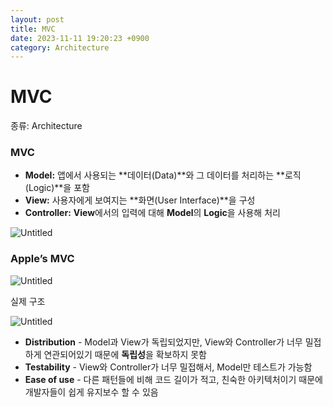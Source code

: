 ```yaml
---
layout: post
title: MVC
date: 2023-11-11 19:20:23 +0900
category: Architecture
---
```

# MVC

종류: Architecture

### MVC

- **Model:** 앱에서 사용되는 **데이터(Data)**와 그 데이터를 처리하는 **로직(Logic)**을 포함
- **View:** 사용자에게 보여지는 **화면(User Interface)**을 구성
- **Controller:** **View**에서의 입력에 대해 **Model**의 **Logic**을 사용해 처리

![Untitled](MVC%202aea75c32aa64c0aa07cd5d347f8ba51/Untitled.png)

### Apple’s MVC

![Untitled](MVC%202aea75c32aa64c0aa07cd5d347f8ba51/Untitled%201.png)

실제 구조

![Untitled](MVC%202aea75c32aa64c0aa07cd5d347f8ba51/Untitled%202.png)

- **Distribution** - Model과 View가 독립되었지만, View와 Controller가 너무 밀접하게 연관되어있기 때문에 **독립성**을 확보하지 못함
- **Testability** - View와 Controller가 너무 밀접해서, Model만 테스트가 가능함
- **Ease of use** - 다른 패턴들에 비해 코드 길이가 적고, 친숙한 아키텍처이기 때문에 개발자들이 쉽게 유지보수 할 수 있음
